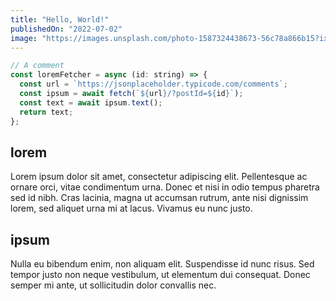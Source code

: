 ```yaml
---
title: "Hello, World!"
publishedOn: "2022-07-02"
image: "https://images.unsplash.com/photo-1587324438673-56c78a866b15?ixlib=rb-1.2.1&ixid=MnwxMjA3fDB8MHxwaG90by1wYWdlfHx8fGVufDB8fHx8&auto=format&fit=crop&w=1480&q=80"
---
```


```js
// A comment
const loremFetcher = async (id: string) => {
  const url = `https://jsonplaceholder.typicode.com/comments`;
  const ipsum = await fetch(`${url}/?postId=${id}`);
  const text = await ipsum.text();
  return text;
};
```

## lorem

Lorem ipsum dolor sit amet, consectetur adipiscing elit. Pellentesque ac ornare orci, vitae condimentum urna. Donec et nisi in odio tempus pharetra sed id nibh. Cras lacinia, magna ut accumsan rutrum, ante nisi dignissim lorem, sed aliquet urna mi at lacus. Vivamus eu nunc justo.

## ipsum

Nulla eu bibendum enim, non aliquam elit. Suspendisse id nunc risus. Sed tempor justo non neque vestibulum, ut elementum dui consequat. Donec semper mi ante, ut sollicitudin dolor convallis nec.
